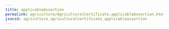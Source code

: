 ```yaml
---
title: applicableAssertion
permalink: agriculture/AgriculturalCertificate.applicableAssertion.html
jsonid: agriculture_agriculturalcertificate_applicableassertion
---
```

